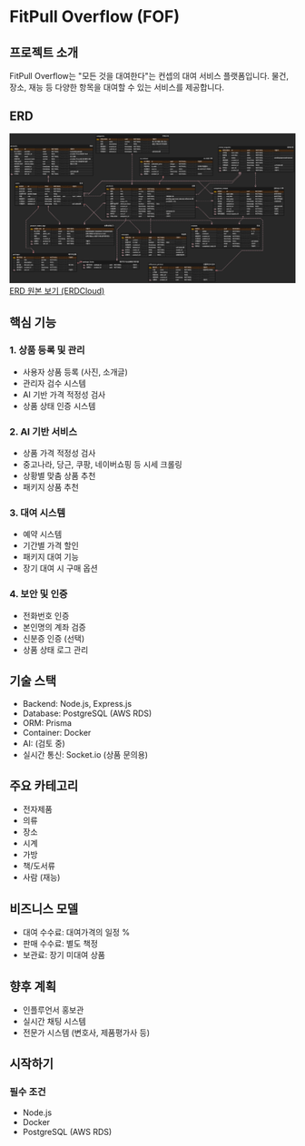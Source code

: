 # FitPull Overflow (FOF)

## 프로젝트 소개

FitPull Overflow는 "모든 것을 대여한다"는 컨셉의 대여 서비스 플랫폼입니다. 물건, 장소, 재능 등 다양한 항목을 대여할 수 있는 서비스를 제공합니다.

## ERD

![FOF ERD 전체](./docs/erd/FOFERD.png)
[ERD 원본 보기 (ERDCloud)](https://www.erdcloud.com/d/waj7NZ2NAPBamqBPM)

## 핵심 기능

### 1. 상품 등록 및 관리

-   사용자 상품 등록 (사진, 소개글)
-   관리자 검수 시스템
-   AI 기반 가격 적정성 검사
-   상품 상태 인증 시스템

### 2. AI 기반 서비스

-   상품 가격 적정성 검사
-   중고나라, 당근, 쿠팡, 네이버쇼핑 등 시세 크롤링
-   상황별 맞춤 상품 추천
-   패키지 상품 추천

### 3. 대여 시스템

-   예약 시스템
-   기간별 가격 할인
-   패키지 대여 기능
-   장기 대여 시 구매 옵션

### 4. 보안 및 인증

-   전화번호 인증
-   본인명의 계좌 검증
-   신분증 인증 (선택)
-   상품 상태 로그 관리

## 기술 스택

-   Backend: Node.js, Express.js
-   Database: PostgreSQL (AWS RDS)
-   ORM: Prisma
-   Container: Docker
-   AI: (검토 중)
-   실시간 통신: Socket.io (상품 문의용)

## 주요 카테고리

-   전자제품
-   의류
-   장소
-   시계
-   가방
-   책/도서류
-   사람 (재능)

## 비즈니스 모델

-   대여 수수료: 대여가격의 일정 %
-   판매 수수료: 별도 책정
-   보관료: 장기 미대여 상품

## 향후 계획

-   인플루언서 홍보관
-   실시간 채팅 시스템
-   전문가 시스템 (변호사, 제품평가사 등)

## 시작하기

### 필수 조건

-   Node.js
-   Docker
-   PostgreSQL (AWS RDS)

